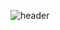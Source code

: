 ![header](https://capsule-render.vercel.app/api?type=Venom&text=2zidol%20&#128526;&fontColor=FFE4B5&animation=twinkling&color=ADD8E6&fontSize=40&descSize=&height=150)

